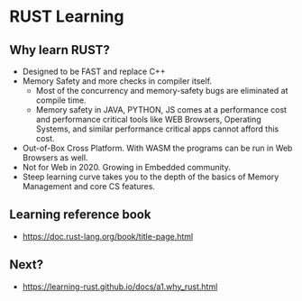 # RUST Learning

## Why learn RUST?
* Designed to be FAST and replace C++
* Memory Safety and more checks in compiler itself. 
    * Most of the concurrency and memory-safety bugs are eliminated at compile time. 
    * Memory safety in JAVA, PYTHON, JS comes at a performance cost and performance critical tools like WEB Browsers, Operating Systems, and similar performance critical apps cannot afford this cost. 
* Out-of-Box Cross Platform. With WASM the programs can be run in Web Browsers as well. 
* Not for Web in 2020. Growing in Embedded community. 
* Steep learning curve takes you to the depth of the basics of Memory Management and core CS features.

## Learning reference book
* https://doc.rust-lang.org/book/title-page.html

## Next?
* https://learning-rust.github.io/docs/a1.why_rust.html
